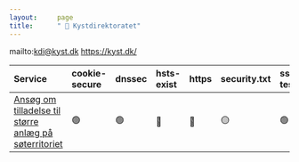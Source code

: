 ```yaml
---
layout:     page
title:      " 🔴 Kystdirektoratet"
---
```


mailto:kdi@kyst.dk https://kyst.dk/

| Service                                                                                                                                       | cookie-secure   | dnssec   | hsts-exist   | https   | security.txt   | ssl-test   |
|:----------------------------------------------------------------------------------------------------------------------------------------------|:----------------|:---------|:-------------|:--------|:---------------|:-----------|
| [Ansøg om tilladelse til større anlæg på søterritoriet](http://soeterritoriet.kyst.dk/anlaeg-paa-soeterritoriet-herunder-lystbaadehavne.html) | 🟢               | 🟢        | 🔴            | 🔴       | 🟡              | 🟢          |


